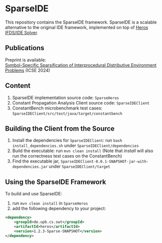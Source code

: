 # SparseIDE

This repository contains the SparseIDE framework. SparseIDE is a scalable alternative to the original IDE framework, implemented on top of [Heros IFDS/IDE Solver](https://github.com/soot-oss/heros).

## Publications
Preprint is available:  
[Symbol-Specific Sparsification of Interprocedural Distributive Environment Problems](https://arxiv.org/abs/2401.14813) (ICSE 2024)

## Content

1. SparseIDE implementation source code: `SparseHeros`  
2. Constant Propagation Analysis Client source code: `SparseIDEClient`
3. ConstantBench microbenchmark test cases: `SparseIDEClient/src/test/java/target/constantbench`

## Building the Client from the Source

1. Install the dependencies for `SparseIDEClient`: run `bash install_dependencies.sh` under `SparseIDEClient/dependencies`
2. Build the executable: run `mvn clean install` (Note that *install* will also run the correctness test cases on the ConstantBench)
3. Find the executable jar, `SparseIDEClient-0.0.1-SNAPSHOT-jar-with-dependencies.jar` under `SparseIDEClient/target`

## Using the SparseIDE Framework

To build and use SparseIDE:

1. run `mvn clean install` in `SparseHeros`
2. add the following dependency to your project:

```xml
<dependency>
    <groupId>de.upb.cs.swt</groupId>
    <artifactId>heros</artifactId>
    <version>1.2.3-Sparse-SNAPSHOT</version>
</dependency>
```
